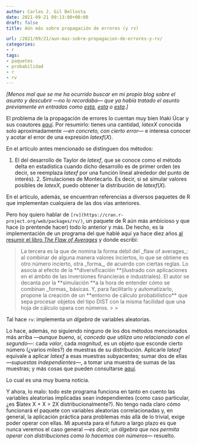```yaml
---
author: Carlos J. Gil Bellosta
date: 2021-09-21 09:13:00+00:00
draft: false
title: Aún más sobre propagación de errores (y rv)

url: /2021/09/21/aun-mas-sobre-propagacion-de-errores-y-rv/
categories:
- r
tags:
- paquetes
- probabilidad
- r
- rv
---
```





_[Menos mal que se me ha ocurrido buscar en mi propio blog sobre el asunto y descubrir —no lo recordaba— que ya había tratado el asunto previamente en entradas como [esta](https://www.datanalytics.com/2020/03/10/mas-sobre-el-metodo-delta-propagate/), [esta](https://www.datanalytics.com/2020/01/22/siete-llaves-al-sepulcro-del-metodo-delta/) o [esta](https://www.datanalytics.com/2020/02/03/el-metodo-delta-ahora-con-nimble/).]_







El problema de la propagación de errores lo cuentan muy bien Iñaki Úcar y sus coautores [aquí](https://arxiv.org/pdf/1804.08552.pdf). Por resumirlo: tienes una cantidad, $latex X$ conocida solo aproximadamente _—_en concreto, con cierto error_—_ e interesa conocer y acotar el error de una expresión $latex f(X)$.







En el artículo antes mencionado se distinguen dos métodos:





  1. El del desarrollo de Taylor de $latex f$, que se conoce como el método delta en estadística cuando dicho desarrollo es de primer orden (es decir, se reemplaza $latex f$ por una función lineal alrededor del punto de interés).  2. Simulaciones de Montecarlo. Es decir, si sé simular valores posibles de $latex X$, puedo obtener la distribución de $latex f(X)$.





En el artículo, además, se encuentran referencias a diversos paquetes de R que implementan cualquiera de las dos vías anteriores.







Pero hoy quiero hablar de `[rv](https://cran.r-project.org/web/packages/rv/)`, un paquete de R aún más ambicioso y que hace (o prentende hacer) todo lo anterior y más. De hecho, es la implementación de un programa del que hablé aquí ya hace diez años [al resumir el libro _The Flaw of Averages_](https://www.datanalytics.com/2011/06/24/sobre-el-libro-the-flaw-of-averages/) y donde escribí:







<blockquote>La tercera es la que de nomina la forma débil del _flaw of averages_:  al combinar de alguna manera valores inciertos, lo que se obtiene es otro número incierto, otra _forma_, de acuerdo con ciertas reglas. Lo asocia al efecto de la **diversificación **(ilustrado con aplicaciones en el ámbito de las inversiones financieras e industriales). El autor se decanta por la **simulación **a la hora de entender cómo se combinan _formas_ básicas. Y, para facilitarlo y automatizarlo, propone la creación de un **entorno de cálculo probabilístico** que sepa procesar objetos del tipo DIST con la misma facilidad que una hoja de cálculo opera con números.
>
> </blockquote>







Tal hace `rv`: implementa un _álgebra_ de variables aleatorias.







Lo hace, además, no siguiendo ninguno de los dos métodos mencionados más arriba _—_aunque bueno, sí, concedo que utiliza uno relacionado con el segundo_—_: cada _valor_, cada _magnitud_, es un objeto que esconde cierto número (¿varios miles?) de muestras de su distribución. Aplicarle $latex f$ equivale a aplicar $latex f$ a esas muestras subyacentes; sumar dos de ellas _—_supuestas independientes_—_, a tomar una muestra de sumas de las muestras; y más cosas que pueden consultarse [aquí](https://cran.r-project.org/web/packages/rv/vignettes/rv-doc.html).







Lo cual es una muy buena noticia.







Y ahora, lo malo: todo este programa funciona en tanto en cuento las variables aleatorias implicadas sean independientes (como caso particular, ¿es $latex X + X = 2X distribucionalmente?). No tengo nada claro cómo funcionará el paquete con variables aleatorias correlacionadas y, en general, la aplicación práctica para problemas más allá de lo trivial, exige poder operar con ellas. Mi apuesta para el futuro a largo plazo es que nunca veremos el caso general _—_es decir, un álgebra que nos permita operar con distribuciones como lo hacemos con números_—_ resuelto.



